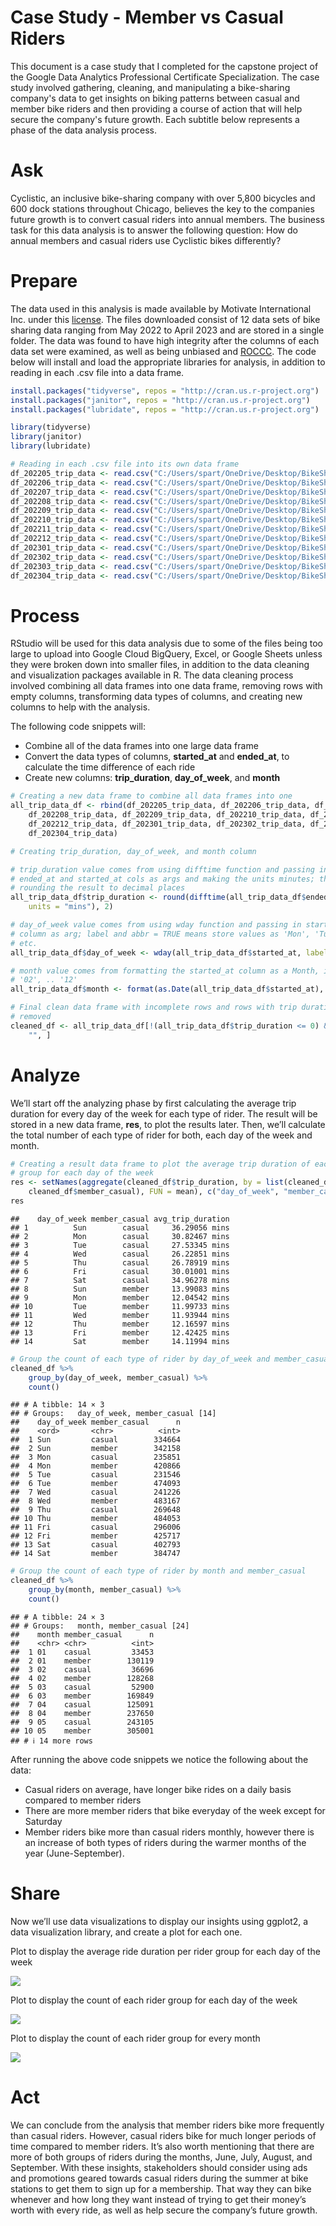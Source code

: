 Case Study - Member vs Casual Riders
================
This document is a case study that I completed for the capstone project of the Google Data Analytics Professional Certificate Specialization. The case study involved gathering, cleaning, and manipulating a bike-sharing company's data to get insights on biking patterns between casual and member bike riders and then providing a course of action that will help secure the company's future growth. Each subtitle below represents a phase of the data analysis process.





# Ask

Cyclistic, an inclusive bike-sharing company with over 5,800 bicycles
and 600 dock stations throughout Chicago, believes the key to the
companies future growth is to convert casual riders into annual members.
The business task for this data analysis is to answer the following
question: How do annual members and casual riders use Cyclistic bikes
differently?

# Prepare

The data used in this analysis is made available by Motivate
International Inc. under this
[license](https://ride.divvybikes.com/data-license-agreement). The files
downloaded consist of 12 data sets of bike sharing data ranging from May
2022 to April 2023 and are stored in a single folder. The data was found
to have high integrity after the columns of each data set were examined,
as well as being unbiased and
[ROCCC](https://www.coursera.org/learn/data-preparation/lecture/lHirM/what-is-bad-data).
The code below will install and load the appropriate libraries for
analysis, in addition to reading in each .csv file into a data frame.

``` r
install.packages("tidyverse", repos = "http://cran.us.r-project.org")
install.packages("janitor", repos = "http://cran.us.r-project.org")
install.packages("lubridate", repos = "http://cran.us.r-project.org")
```

``` r
library(tidyverse)
library(janitor)
library(lubridate)
```

``` r
# Reading in each .csv file into its own data frame
df_202205_trip_data <- read.csv("C:/Users/spart/OneDrive/Desktop/BikeShareData/202205-divvy-tripdata.csv")
df_202206_trip_data <- read.csv("C:/Users/spart/OneDrive/Desktop/BikeShareData/202206-divvy-tripdata.csv")
df_202207_trip_data <- read.csv("C:/Users/spart/OneDrive/Desktop/BikeShareData/202207-divvy-tripdata.csv")
df_202208_trip_data <- read.csv("C:/Users/spart/OneDrive/Desktop/BikeShareData/202208-divvy-tripdata.csv")
df_202209_trip_data <- read.csv("C:/Users/spart/OneDrive/Desktop/BikeShareData/202209-divvy-tripdata.csv")
df_202210_trip_data <- read.csv("C:/Users/spart/OneDrive/Desktop/BikeShareData/202210-divvy-tripdata.csv")
df_202211_trip_data <- read.csv("C:/Users/spart/OneDrive/Desktop/BikeShareData/202211-divvy-tripdata.csv")
df_202212_trip_data <- read.csv("C:/Users/spart/OneDrive/Desktop/BikeShareData/202212-divvy-tripdata.csv")
df_202301_trip_data <- read.csv("C:/Users/spart/OneDrive/Desktop/BikeShareData/202301-divvy-tripdata.csv")
df_202302_trip_data <- read.csv("C:/Users/spart/OneDrive/Desktop/BikeShareData/202302-divvy-tripdata.csv")
df_202303_trip_data <- read.csv("C:/Users/spart/OneDrive/Desktop/BikeShareData/202303-divvy-tripdata.csv")
df_202304_trip_data <- read.csv("C:/Users/spart/OneDrive/Desktop/BikeShareData/202304-divvy-tripdata.csv")
```

# Process

RStudio will be used for this data analysis due to some of the files
being too large to upload into Google Cloud BigQuery, Excel, or Google
Sheets unless they were broken down into smaller files, in addition to
the data cleaning and visualization packages available in R. The data
cleaning process involved combining all data frames into one data frame,
removing rows with empty columns, transforming data types of columns,
and creating new columns to help with the analysis.

The following code snippets will:

- Combine all of the data frames into one large data frame
- Convert the data types of columns, **started_at** and **ended_at**, to
  calculate the time difference of each ride
- Create new columns: **trip_duration**, **day_of_week**, and **month**

``` r
# Creating a new data frame to combine all data frames into one
all_trip_data_df <- rbind(df_202205_trip_data, df_202206_trip_data, df_202207_trip_data,
    df_202208_trip_data, df_202209_trip_data, df_202210_trip_data, df_202211_trip_data,
    df_202212_trip_data, df_202301_trip_data, df_202302_trip_data, df_202303_trip_data,
    df_202304_trip_data)
```

``` r
# Creating trip_duration, day_of_week, and month column

# trip_duration value comes from using difftime function and passing in
# ended_at and started_at cols as args and making the units minutes; then
# rounding the result to decimal places
all_trip_data_df$trip_duration <- round(difftime(all_trip_data_df$ended_at, all_trip_data_df$started_at,
    units = "mins"), 2)

# day_of_week value comes from using wday function and passing in started_at
# column as arg; label and abbr = TRUE means store values as 'Mon', 'Tues',
# etc.
all_trip_data_df$day_of_week <- wday(all_trip_data_df$started_at, label = TRUE, abbr = TRUE)

# month value comes from formatting the started_at column as a Month, ie. '01',
# '02', .. '12'
all_trip_data_df$month <- format(as.Date(all_trip_data_df$started_at), "%m")
```

``` r
# Final clean data frame with incomplete rows and rows with trip duration <= 0
# removed
cleaned_df <- all_trip_data_df[!(all_trip_data_df$trip_duration <= 0) & all_trip_data_df$start_station_name !=
    "", ]
```

# Analyze

We’ll start off the analyzing phase by first calculating the average
trip duration for every day of the week for each type of rider. The
result will be stored in a new data frame, **res**, to plot the results
later. Then, we’ll calculate the total number of each type of rider for
both, each day of the week and month.

``` r
# Creating a result data frame to plot the average trip duration of each rider
# group for each day of the week
res <- setNames(aggregate(cleaned_df$trip_duration, by = list(cleaned_df$day_of_week,
    cleaned_df$member_casual), FUN = mean), c("day_of_week", "member_casual", "avg_trip_duration"))
res
```

    ##    day_of_week member_casual avg_trip_duration
    ## 1          Sun        casual     36.29056 mins
    ## 2          Mon        casual     30.82467 mins
    ## 3          Tue        casual     27.53345 mins
    ## 4          Wed        casual     26.22851 mins
    ## 5          Thu        casual     26.78919 mins
    ## 6          Fri        casual     30.01001 mins
    ## 7          Sat        casual     34.96278 mins
    ## 8          Sun        member     13.99083 mins
    ## 9          Mon        member     12.04542 mins
    ## 10         Tue        member     11.99733 mins
    ## 11         Wed        member     11.93944 mins
    ## 12         Thu        member     12.16597 mins
    ## 13         Fri        member     12.42425 mins
    ## 14         Sat        member     14.11994 mins

``` r
# Group the count of each type of rider by day_of_week and member_casual
cleaned_df %>%
    group_by(day_of_week, member_casual) %>%
    count()
```

    ## # A tibble: 14 × 3
    ## # Groups:   day_of_week, member_casual [14]
    ##    day_of_week member_casual      n
    ##    <ord>       <chr>          <int>
    ##  1 Sun         casual        334664
    ##  2 Sun         member        342158
    ##  3 Mon         casual        235851
    ##  4 Mon         member        420866
    ##  5 Tue         casual        231546
    ##  6 Tue         member        474093
    ##  7 Wed         casual        241226
    ##  8 Wed         member        483167
    ##  9 Thu         casual        269648
    ## 10 Thu         member        484053
    ## 11 Fri         casual        296006
    ## 12 Fri         member        425717
    ## 13 Sat         casual        402793
    ## 14 Sat         member        384747

``` r
# Group the count of each type of rider by month and member_casual
cleaned_df %>%
    group_by(month, member_casual) %>%
    count()
```

    ## # A tibble: 24 × 3
    ## # Groups:   month, member_casual [24]
    ##    month member_casual      n
    ##    <chr> <chr>          <int>
    ##  1 01    casual         33453
    ##  2 01    member        130119
    ##  3 02    casual         36696
    ##  4 02    member        128268
    ##  5 03    casual         52900
    ##  6 03    member        169849
    ##  7 04    casual        125091
    ##  8 04    member        237650
    ##  9 05    casual        243105
    ## 10 05    member        305001
    ## # ℹ 14 more rows

After running the above code snippets we notice the following about the
data:

- Casual riders on average, have longer bike rides on a daily basis
  compared to member riders
- There are more member riders that bike everyday of the week except for
  Saturday
- Member riders bike more than casual riders monthly, however there is
  an increase of both types of riders during the warmer months of the
  year (June-September).

# Share

Now we’ll use data visualizations to display our insights using ggplot2,
a data visualization library, and create a plot for each one.

Plot to display the average ride duration per rider group for each day
of the week

![](https://github.com/ShaunJPartridge/Data-Analytics-Portfolio/blob/main/R/Bike-sharing%20Company%20Case%20Study/Images/2023-06-14.png)<!-- -->

Plot to display the count of each rider group for each day of the week

![](https://github.com/ShaunJPartridge/Data-Analytics-Portfolio/blob/main/R/Bike-sharing%20Company%20Case%20Study/Images/2023-06-14%20(1).png)<!-- -->

Plot to display the count of each rider group for every month

![](https://github.com/ShaunJPartridge/Data-Analytics-Portfolio/blob/main/R/Bike-sharing%20Company%20Case%20Study/Images/2023-06-14%20(2).png)<!-- -->

# Act

We can conclude from the analysis that member riders bike more
frequently than casual riders. However, casual riders bike for much
longer periods of time compared to member riders. It’s also worth
mentioning that there are more of both groups of riders during the
months, June, July, August, and September. With these insights,
stakeholders should consider using ads and promotions geared towards
casual riders during the summer at bike stations to get them to sign up
for a membership. That way they can bike whenever and how long they want
instead of trying to get their money’s worth with every ride, as well as
help secure the company’s future growth.
